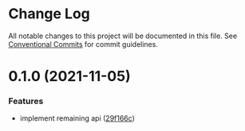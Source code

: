 # Change Log

All notable changes to this project will be documented in this file.
See [Conventional Commits](https://conventionalcommits.org) for commit guidelines.

# 0.1.0 (2021-11-05)


### Features

* implement remaining api ([29f166c](https://github.com/julusian/node-xencelabs-quick-keys/commit/29f166c4a4a41ef88a5f31d44a9af95d8c39425f))
